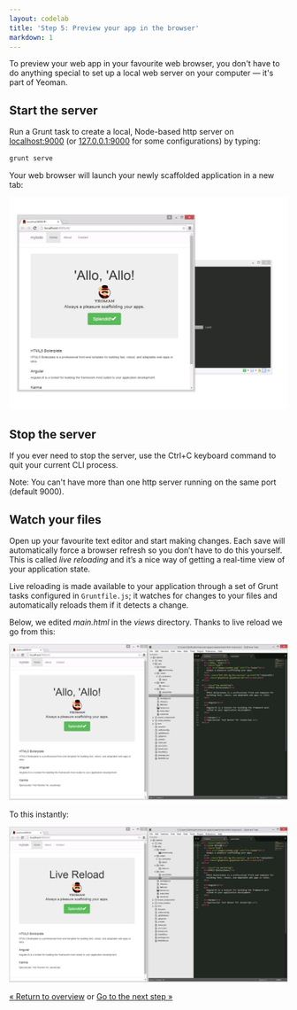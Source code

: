 ```yaml
---
layout: codelab
title: 'Step 5: Preview your app in the browser'
markdown: 1
---
```


To preview your web app in your favourite web browser, you don't have to do anything special to set up a local web server on your computer &mdash; it's part of Yeoman.

## Start the server

Run a Grunt task to create a local, Node-based http server on [localhost:9000](http://localhost:9000) (or [127.0.0.1:9000](http://127.0.0.1:9000) for some configurations) by typing:

```sh
grunt serve
```

Your web browser will launch your newly scaffolded application in a new tab:

![](/assets/img/codelab/image_12.png)

## Stop the server

If you ever need to stop the server, use the <span class="keyboard">Ctrl</span>+<span class="keyboard">C</span> keyboard command to quit your current CLI process.

Note: You can't have more than one http server running on the same port (default 9000).

## Watch your files

Open up your favourite text editor and start making changes. Each save will automatically force a browser refresh so you don’t have to do this yourself. This is called *live reloading* and it’s a nice way of getting a real-time view of your application state.

Live reloading is made available to your application through a set of Grunt tasks configured in `Gruntfile.js`; it watches for changes to your files and automatically reloads them if it detects a change.

Below, we edited *main.html* in the *views* directory. Thanks to live reload we go from this:

![](/assets/img/codelab/image_13.png)

To this instantly:

![](/assets/img/codelab/image_14.png)

<p class="codelab-paging">
  <a href="index.html#toc">&laquo; Return to overview</a>
  or
  <a href="write-app.html">Go to the next step &raquo;</a>
</p>
